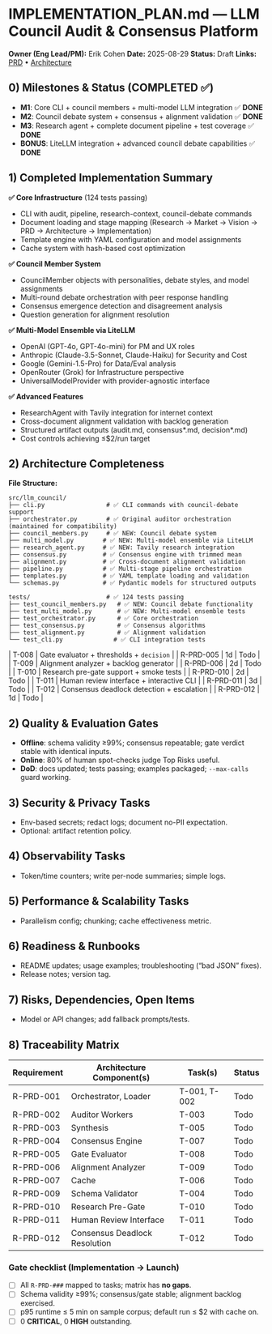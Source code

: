 # IMPLEMENTATION_PLAN.md — LLM Council Audit & Consensus Platform

**Owner (Eng Lead/PM):** Erik Cohen
**Date:** 2025-08-29
**Status:** Draft
**Links:** [PRD](./PRD.md) • [Architecture](./ARCHITECTURE.md)

## 0) Milestones & Status (COMPLETED ✅)

- **M1**: Core CLI + council members + multi-model LLM integration ✅ **DONE**
- **M2**: Council debate system + consensus + alignment validation ✅ **DONE**
- **M3**: Research agent + complete document pipeline + test coverage ✅ **DONE**
- **BONUS**: LiteLLM integration + advanced council debate capabilities ✅ **DONE**

## 1) Completed Implementation Summary

**✅ Core Infrastructure** (124 tests passing)

- CLI with audit, pipeline, research-context, council-debate commands
- Document loading and stage mapping (Research → Market → Vision → PRD → Architecture → Implementation)
- Template engine with YAML configuration and model assignments
- Cache system with hash-based cost optimization

**✅ Council Member System**

- CouncilMember objects with personalities, debate styles, and model assignments
- Multi-round debate orchestration with peer response handling
- Consensus emergence detection and disagreement analysis
- Question generation for alignment resolution

**✅ Multi-Model Ensemble via LiteLLM**

- OpenAI (GPT-4o, GPT-4o-mini) for PM and UX roles
- Anthropic (Claude-3.5-Sonnet, Claude-Haiku) for Security and Cost
- Google (Gemini-1.5-Pro) for Data/Eval analysis
- OpenRouter (Grok) for Infrastructure perspective
- UniversalModelProvider with provider-agnostic interface

**✅ Advanced Features**

- ResearchAgent with Tavily integration for internet context
- Cross-document alignment validation with backlog generation
- Structured artifact outputs (audit.md, consensus*<DOC>.md, decision*<STAGE>.md)
- Cost controls achieving ≤$2/run target

## 2) Architecture Completeness

**File Structure:**

```
src/llm_council/
├── cli.py                 # ✅ CLI commands with council-debate support
├── orchestrator.py        # ✅ Original auditor orchestration (maintained for compatibility)
├── council_members.py     # ✅ NEW: Council debate system
├── multi_model.py        # ✅ NEW: Multi-model ensemble via LiteLLM
├── research_agent.py     # ✅ NEW: Tavily research integration
├── consensus.py          # ✅ Consensus engine with trimmed mean
├── alignment.py          # ✅ Cross-document alignment validation
├── pipeline.py           # ✅ Multi-stage pipeline orchestration
├── templates.py          # ✅ YAML template loading and validation
└── schemas.py            # ✅ Pydantic models for structured outputs

tests/                     # ✅ 124 tests passing
├── test_council_members.py   # ✅ NEW: Council debate functionality
├── test_multi_model.py       # ✅ NEW: Multi-model ensemble tests
├── test_orchestrator.py      # ✅ Core orchestration
├── test_consensus.py         # ✅ Consensus algorithms
├── test_alignment.py         # ✅ Alignment validation
└── test_cli.py              # ✅ CLI integration tests
```

| T-008 | Gate evaluator + thresholds + `decision` | | R-PRD-005 | 1d | Todo |
| T-009 | Alignment analyzer + backlog generator | | R-PRD-006 | 2d | Todo |
| T-010 | Research pre-gate support + smoke tests | | R-PRD-010 | 2d | Todo |
| T-011 | Human review interface + interactive CLI | | R-PRD-011 | 3d | Todo |
| T-012 | Consensus deadlock detection + escalation | | R-PRD-012 | 1d | Todo |

## 2) Quality & Evaluation Gates

- **Offline**: schema validity ≥99%; consensus repeatable; gate verdict stable with identical inputs.
- **Online**: 80% of human spot-checks judge Top Risks useful.
- **DoD**: docs updated; tests passing; examples packaged; `--max-calls` guard working.

## 3) Security & Privacy Tasks

- Env-based secrets; redact logs; document no-PII expectation.
- Optional: artifact retention policy.

## 4) Observability Tasks

- Token/time counters; write per-node summaries; simple logs.

## 5) Performance & Scalability Tasks

- Parallelism config; chunking; cache effectiveness metric.

## 6) Readiness & Runbooks

- README updates; usage examples; troubleshooting (“bad JSON” fixes).
- Release notes; version tag.

## 7) Risks, Dependencies, Open Items

- Model or API changes; add fallback prompts/tests.

## 8) Traceability Matrix

| Requirement | Architecture Component(s)     | Task(s)      | Status |
| ----------- | ----------------------------- | ------------ | ------ |
| R-PRD-001   | Orchestrator, Loader          | T-001, T-002 | Todo   |
| R-PRD-002   | Auditor Workers               | T-003        | Todo   |
| R-PRD-003   | Synthesis                     | T-005        | Todo   |
| R-PRD-004   | Consensus Engine              | T-007        | Todo   |
| R-PRD-005   | Gate Evaluator                | T-008        | Todo   |
| R-PRD-006   | Alignment Analyzer            | T-009        | Todo   |
| R-PRD-007   | Cache                         | T-006        | Todo   |
| R-PRD-009   | Schema Validator              | T-004        | Todo   |
| R-PRD-010   | Research Pre-Gate             | T-010        | Todo   |
| R-PRD-011   | Human Review Interface        | T-011        | Todo   |
| R-PRD-012   | Consensus Deadlock Resolution | T-012        | Todo   |

### Gate checklist (Implementation → Launch)

- [ ] All `R-PRD-###` mapped to tasks; matrix has **no gaps**.
- [ ] Schema validity ≥99%; consensus/gate stable; alignment backlog exercised.
- [ ] p95 runtime ≤ 5 min on sample corpus; default run ≤ $2 with cache on.
- [ ] 0 **CRITICAL**, 0 **HIGH** outstanding.
